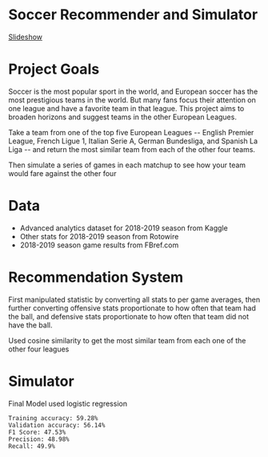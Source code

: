 # Soccer Recommender and Simulator

[Slideshow](https://docs.google.com/presentation/d/1ZF9b5ImsS19IaxzGQsibQVaTjdoJkYbP_f699EQW1us/edit?usp=sharing)

# Project Goals

  Soccer is the most popular sport in the world, and European soccer has the most prestigious teams in the world. But many fans focus their attention on one league and have a favorite team in that league. This project aims to broaden horizons and suggest teams in the other European Leagues.
  
  Take a team from one of the top five European Leagues -- English Premier League, French Ligue 1, Italian Serie A, German Bundesliga, and Spanish La Liga -- and return the most similar team from each of the other four teams.
  
  Then simulate a series of games in each matchup to see how your team would fare against the other four
  
# Data

  - Advanced analytics dataset for 2018-2019 season from Kaggle
  - Other stats for 2018-2019 season from Rotowire
  - 2018-2019 season game results from FBref.com
  
# Recommendation System

  First manipulated statistic by converting all stats to per game averages, then further converting offensive stats proportionate to how often that team had the ball, and defensive stats proportionate to how often that team did not have the ball.
  
  Used cosine similarity to get the most similar team from each one of the other four leagues
  
# Simulator
  
  Final Model used logistic regression
    
    Training accuracy: 59.28%
    Validation accuracy: 56.14%
    F1 Score: 47.53%
    Precision: 48.98%
    Recall: 49.9%
  
 
